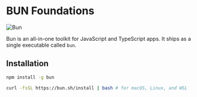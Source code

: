# BUN Foundations

![Bun](https://miro.medium.com/v2/resize:fit:992/1*mUI6FhSwQwZyKaT1lUf0lg.png)

Bun is an all-in-one toolkit for JavaScript and TypeScript apps. It ships as a single executable called ```bun```​.

## Installation

```bash
npm install -g bun
```

```bash
curl -fsSL https://bun.sh/install | bash # for macOS, Linux, and WSL 
```

